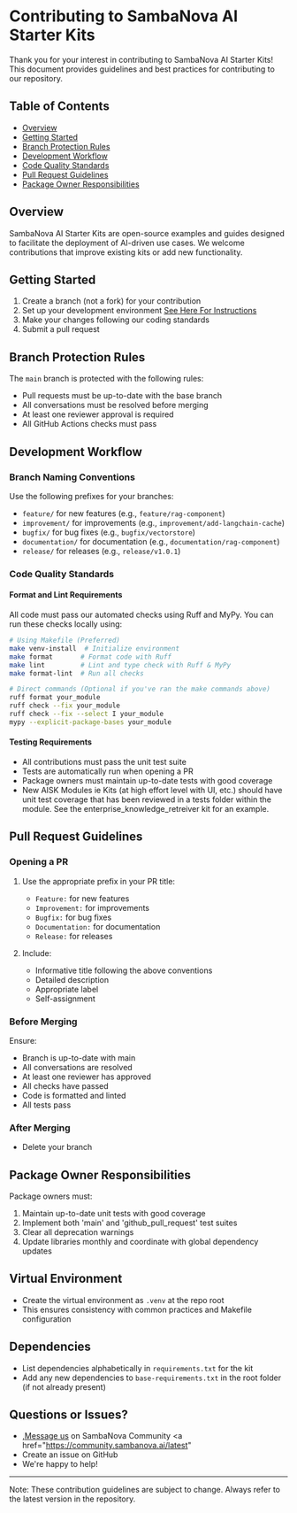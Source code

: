 # Contributing to SambaNova AI Starter Kits

Thank you for your interest in contributing to SambaNova AI Starter Kits! This document provides guidelines and best practices for contributing to our repository.

## Table of Contents

- [Overview](#overview)
- [Getting Started](#getting-started)
- [Branch Protection Rules](#branch-protection-rules)
- [Development Workflow](#development-workflow)
- [Code Quality Standards](#code-quality-standards)
- [Pull Request Guidelines](#pull-request-guidelines)
- [Package Owner Responsibilities](#package-owner-responsibilities)

## Overview

SambaNova AI Starter Kits are open-source examples and guides designed to facilitate the deployment of AI-driven use cases. We welcome contributions that improve existing kits or add new functionality.

## Getting Started

1. Create a branch (not a fork) for your contribution
2. Set up your development environment [See Here For Instructions](https://github.com/sambanova/ai-starter-kit?tab=readme-ov-file#2-base-environment-setup)
3. Make your changes following our coding standards
4. Submit a pull request

## Branch Protection Rules

The `main` branch is protected with the following rules:

- Pull requests must be up-to-date with the base branch
- All conversations must be resolved before merging
- At least one reviewer approval is required
- All GitHub Actions checks must pass

## Development Workflow

### Branch Naming Conventions

Use the following prefixes for your branches:

- `feature/` for new features (e.g., `feature/rag-component`)
- `improvement/` for improvements (e.g., `improvement/add-langchain-cache`)
- `bugfix/` for bug fixes (e.g., `bugfix/vectorstore`)
- `documentation/` for documentation (e.g., `documentation/rag-component`)
- `release/` for releases (e.g., `release/v1.0.1`)

### Code Quality Standards

#### Format and Lint Requirements

All code must pass our automated checks using Ruff and MyPy. You can run these checks locally using:

```bash
# Using Makefile (Preferred)
make venv-install  # Initialize environment
make format       # Format code with Ruff
make lint         # Lint and type check with Ruff & MyPy
make format-lint  # Run all checks

# Direct commands (Optional if you've ran the make commands above)
ruff format your_module
ruff check --fix your_module
ruff check --fix --select I your_module
mypy --explicit-package-bases your_module
```

#### Testing Requirements

- All contributions must pass the unit test suite
- Tests are automatically run when opening a PR
- Package owners must maintain up-to-date tests with good coverage
- New AISK Modules ie Kits (at high effort level with UI, etc.) should have unit test coverage that has been reviewed in a tests folder within the module. See the enterprise_knowledge_retreiver kit for an example.

## Pull Request Guidelines

### Opening a PR

1. Use the appropriate prefix in your PR title:
   - `Feature:` for new features
   - `Improvement:` for improvements
   - `Bugfix:` for bug fixes
   - `Documentation:` for documentation
   - `Release:` for releases

2. Include:
   - Informative title following the above conventions
   - Detailed description
   - Appropriate label
   - Self-assignment

### Before Merging

Ensure:
- Branch is up-to-date with main
- All conversations are resolved
- At least one reviewer has approved
- All checks have passed
- Code is formatted and linted
- All tests pass

### After Merging

- Delete your branch

## Package Owner Responsibilities

Package owners must:

1. Maintain up-to-date unit tests with good coverage
2. Implement both 'main' and 'github_pull_request' test suites
3. Clear all deprecation warnings
4. Update libraries monthly and coordinate with global dependency updates

## Virtual Environment

- Create the virtual environment as `.venv` at the repo root
- This ensures consistency with common practices and Makefile configuration

## Dependencies

- List dependencies alphabetically in `requirements.txt` for the kit 
- Add any new dependencies to `base-requirements.txt` in the root folder (if not already present)


## Questions or Issues?
- <a href="https://community.sambanova.ai/latest" target="_blank">,Message us</a> on SambaNova Community <a href="https://community.sambanova.ai/latest" 
- Create an issue on GitHub
- We're happy to help!

---

Note: These contribution guidelines are subject to change. Always refer to the latest version in the repository.